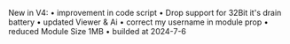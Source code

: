 New in V4:
• improvement in code script
• Drop support for 32Bit it's drain battery
• updated Viewer & Ai
• correct my username in module prop
• reduced Module Size 1MB
• builded at 2024-7-6
